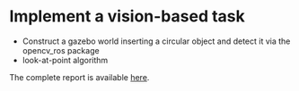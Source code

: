 # Implement a vision-based task
- Construct a gazebo world inserting a circular object and detect it via the opencv_ros package
- look-at-point algorithm

The complete report is available [here](./Report.pdf).
